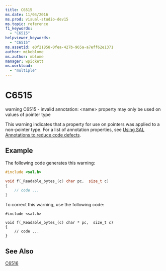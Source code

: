 ```yaml
---
title: C6515
ms.date: 11/04/2016
ms.prod: visual-studio-dev15
ms.topic: reference
f1_keywords:
  - "C6515"
helpviewer_keywords:
  - "C6515"
ms.assetid: e0f21858-0fea-427b-965a-a7eff62e1371
author: mikeblome
ms.author: mblome
manager: wpickett
ms.workload:
  - "multiple"
---
```

# C6515
warning C6515 - invalid annotation: \<name> property may only be used on values of pointer type

 This warning indicates that a property for use on pointers was applied to a non-pointer type. For a list of annotation properties, see [Using SAL Annotations to reduce code defects](using-sal-annotations-to-reduce-c-cpp-code-defects.md).

## Example
 The following code generates this warning:

```cpp
#include <sal.h>

void f(_Readable_bytes_(c) char pc,  size_t c)
{
    // code ...
}
```

 To correct this warning, use the following code:

```
#include <sal.h>

void f(_Readable_bytes_(c) char * pc,  size_t c)
{
    // code ...
}
```

## See Also
 [C6516](../code-quality/c6516.md)